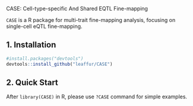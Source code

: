 CASE: Cell-type-specific And Shared EQTL Fine-mapping

`CASE` is a R package for multi-trait fine-mapping analysis, focusing on single-cell eQTL fine-mapping.

## 1. Installation

``` r
#install.packages("devtools")
devtools::install_github("leaffur/CASE")
```

## 2. Quick Start

After `library(CASE)` in R, please use `?CASE` command for simple examples.
